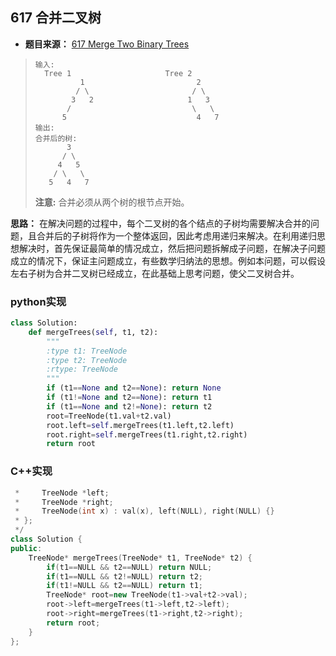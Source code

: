 ## 617 合并二叉树

* **题目来源：** [617 Merge Two Binary Trees](https://leetcode-cn.com/problems/merge-two-binary-trees/)

> ```
> 输入: 
> 	Tree 1                     Tree 2                  
>           1                         2                             
>          / \                       / \                            
>         3   2                     1   3                        
>        /                           \   \                      
>       5                             4   7                  
> 输出: 
> 合并后的树:
> 	     3
> 	    / \
> 	   4   5
> 	  / \   \ 
> 	 5   4   7
> ```
>
> **注意:** 合并必须从两个树的根节点开始。

**思路：** 在解决问题的过程中，每个二叉树的各个结点的子树均需要解决合并的问题，且合并后的子树将作为一个整体返回，因此考虑用递归来解决。在利用递归思想解决时，首先保证最简单的情况成立，然后把问题拆解成子问题，在解决子问题成立的情况下，保证主问题成立，有些数学归纳法的思想。例如本问题，可以假设左右子树为合并二叉树已经成立，在此基础上思考问题，使父二叉树合并。

### python实现

```python
class Solution:
    def mergeTrees(self, t1, t2):
        """
        :type t1: TreeNode
        :type t2: TreeNode
        :rtype: TreeNode
        """
        if (t1==None and t2==None): return None
        if (t1!=None and t2==None): return t1
        if (t1==None and t2!=None): return t2
        root=TreeNode(t1.val+t2.val)
        root.left=self.mergeTrees(t1.left,t2.left)
        root.right=self.mergeTrees(t1.right,t2.right)
        return root  
```

### C++实现

```C++
 *     TreeNode *left;
 *     TreeNode *right;
 *     TreeNode(int x) : val(x), left(NULL), right(NULL) {}
 * };
 */
class Solution {
public:
    TreeNode* mergeTrees(TreeNode* t1, TreeNode* t2) {
        if(t1==NULL && t2==NULL) return NULL;
        if(t1==NULL && t2!=NULL) return t2;
        if(t1!=NULL && t2==NULL) return t1;
        TreeNode* root=new TreeNode(t1->val+t2->val);
        root->left=mergeTrees(t1->left,t2->left);
        root->right=mergeTrees(t1->right,t2->right);
        return root;
    }
};
```





